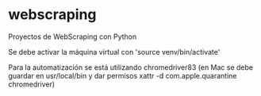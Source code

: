 # webscraping
Proyectos de WebScraping con Python

Se debe activar la máquina virtual con 'source venv/bin/activate'

Para la automatización se está utilizando chromedriver83 (en Mac se debe guardar en usr/local/bin y dar permisos xattr -d com.apple.quarantine chromedriver)
